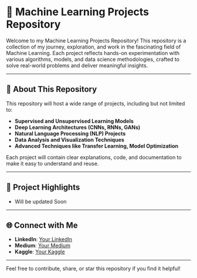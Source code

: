 # 🚀 Machine Learning Projects Repository

Welcome to my Machine Learning Projects Repository! This repository is a collection of my journey, exploration, and work in the fascinating field of Machine Learning. Each project reflects hands-on experimentation with various algorithms, models, and data science methodologies, crafted to solve real-world problems and deliver meaningful insights.

---

## 🌟 About This Repository

This repository will host a wide range of projects, including but not limited to:

- **Supervised and Unsupervised Learning Models**
- **Deep Learning Architectures (CNNs, RNNs, GANs)**
- **Natural Language Processing (NLP) Projects**
- **Data Analysis and Visualization Techniques**
- **Advanced Techniques like Transfer Learning, Model Optimization**

Each project will contain clear explanations, code, and documentation to make it easy to understand and reuse.

---

## 🧩 Project Highlights

- Will be updated Soon

---

## 🌐 Connect with Me

- **LinkedIn**: [Your LinkedIn]([https://www.linkedin.com/in/yourusername/](https://www.linkedin.com/in/sarthakmangalmurti/))
- **Medium**: [Your Medium](https://medium.com/@sarthakmangalmurti)
- **Kaggle**: [Your Kaggle]([https://www.kaggle.com/yourusername](https://www.kaggle.com/sarthakmangalmurti/Home))

---

Feel free to contribute, share, or star this repository if you find it helpful!
